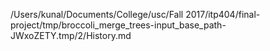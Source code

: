 /Users/kunal/Documents/College/usc/Fall 2017/itp404/final-project/tmp/broccoli_merge_trees-input_base_path-JWxoZETY.tmp/2/History.md